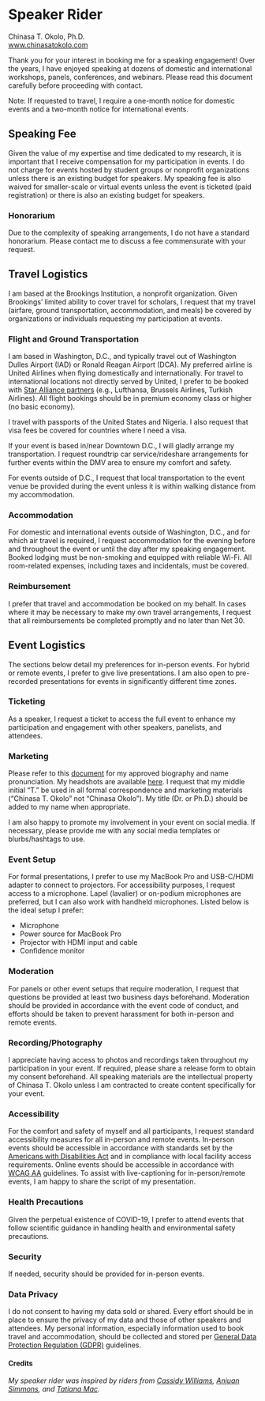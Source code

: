 # Speaker Rider 
Chinasa T. Okolo, Ph.D. \
www.chinasatokolo.com

Thank you for your interest in booking me for a speaking engagement! Over the years, I have enjoyed speaking at dozens of domestic and international workshops, panels, conferences, and webinars. Please read this document carefully before proceeding with contact.

Note: If requested to travel, I require a one-month notice for domestic events and a two-month notice for international events. 

## Speaking Fee
Given the value of my expertise and time dedicated to my research, it is important that I receive compensation for my participation in events. I do not charge for events hosted by student groups or nonprofit organizations unless there is an existing budget for speakers. My speaking fee is also waived for smaller-scale or virtual events unless the event is ticketed (paid registration) or there is also an existing budget for speakers.

### Honorarium
Due to the complexity of speaking arrangements, I do not have a standard honorarium. Please contact me to discuss a fee commensurate with your request.

## Travel Logistics
I am based at the Brookings Institution, a nonprofit organization. Given Brookings’ limited ability to cover travel for scholars, I request that my travel (airfare, ground transportation, accommodation, and meals) be covered by organizations or individuals requesting my participation at events.

### Flight and Ground Transportation
I am based in Washington, D.C., and typically travel out of Washington Dulles Airport (IAD) or Ronald Reagan Airport (DCA). My preferred airline is United Airlines when flying domestically and internationally. For travel to international locations not directly served by United, I prefer to be booked with [Star Alliance partners](https://www.staralliance.com/en/members) (e.g., Lufthansa, Brussels Airlines, Turkish Airlines). All flight bookings should be in premium economy class or higher (no basic economy).

I travel with passports of the United States and Nigeria. I also request that visa fees be covered for countries where I need a visa.

If your event is based in/near Downtown D.C., I will gladly arrange my transportation. I request roundtrip car service/rideshare arrangements for further events within the DMV area to ensure my comfort and safety.

For events outside of D.C., I request that local transportation to the event venue be provided during the event unless it is within walking distance from my accommodation.

### Accommodation
For domestic and international events outside of Washington, D.C., and for which air travel is required, I request accommodation for the evening before and throughout the event or until the day after my speaking engagement.
Booked lodging must be non-smoking and equipped with reliable Wi-Fi. All room-related expenses, including taxes and incidentals, must be covered.

### Reimbursement
I prefer that travel and accommodation be booked on my behalf. In cases where it may be necessary to make my own travel arrangements, I request that all reimbursements be completed promptly and no later than Net 30.

## Event Logistics
The sections below detail my preferences for in-person events. For hybrid or remote events, I prefer to give live presentations. I am also open to pre-recorded presentations for events in significantly different time zones.

### Ticketing
As a speaker, I request a ticket to access the full event to enhance my participation and engagement with other speakers, panelists, and attendees.

### Marketing
Please refer to this [document](https://github.com/chinasaokolo/MediaKit/blob/main/biography-details.md) for my approved biography and name pronunciation. My headshots are available [here](https://github.com/chinasaokolo/MediaKit/tree/main/images/headshots). I request that my middle initial “T.” be used in all formal correspondence and marketing materials (“Chinasa T. Okolo” not “Chinasa Okolo”). My title (Dr. or Ph.D.) should be added to my name when appropriate.

I am also happy to promote my involvement in your event on social media. If necessary, please provide me with any social media templates or blurbs/hashtags to use. 

### Event Setup
For formal presentations, I prefer to use my MacBook Pro and USB-C/HDMI adapter to connect to projectors. For accessibility purposes, I request access to a microphone. Lapel (lavalier) or on-podium microphones are preferred, but I can also work with handheld microphones. Listed below is the ideal setup I prefer:
* Microphone
* Power source for MacBook Pro
* Projector with HDMI input and cable
* Confidence monitor

### Moderation
For panels or other event setups that require moderation, I request that questions be provided at least two business days beforehand. Moderation should be provided in accordance with the event code of conduct, and efforts should be taken to prevent harassment for both in-person and remote events.

### Recording/Photography
I appreciate having access to photos and recordings taken throughout my participation in your event. If required, please share a release form to obtain my consent beforehand. All speaking materials are the intellectual property of Chinasa T. Okolo unless I am contracted to create content specifically for your event.

### Accessibility
For the comfort and safety of myself and all participants, I request standard accessibility measures for all in-person and remote events. In-person events should be accessible in accordance with standards set by the [Americans with Disabilities Act](https://www.access-board.gov/ada/#ada-221) and in compliance with local facility access requirements. Online events should be accessible in accordance with [WCAG AA](https://www.w3.org/WAI/WCAG2AA-Conformance) guidelines. To assist with live-captioning for in-person/remote events, I am happy to share the script of my presentation.

### Health Precautions
Given the perpetual existence of COVID-19, I prefer to attend events that follow scientific guidance in handling health and environmental safety precautions.

### Security
If needed, security should be provided for in-person events. 

### Data Privacy
I do not consent to having my data sold or shared. Every effort should be in place to ensure the privacy of my data and those of other speakers and attendees. My personal information, especially information used to book travel and accommodation, should be collected and stored per [General Data Protection Regulation (GDPR)](https://gdpr.eu) guidelines. 


#### Credits

_My speaker rider was inspired by riders from [Cassidy Williams](https://github.com/cassidoo/talks/blob/main/speaker-rider.md), [Anjuan Simmons](https://anjuansimmons.com/booking/), and [Tatiana Mac](https://gist.github.com/tatianamac/493ca668ee7f7c07a5b282f6d9132552)._
